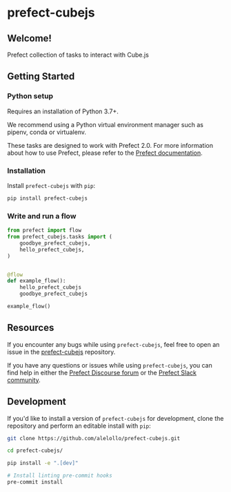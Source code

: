 # prefect-cubejs

## Welcome!

Prefect collection of tasks to interact with Cube.js

## Getting Started

### Python setup

Requires an installation of Python 3.7+.

We recommend using a Python virtual environment manager such as pipenv, conda or virtualenv.

These tasks are designed to work with Prefect 2.0. For more information about how to use Prefect, please refer to the [Prefect documentation](https://orion-docs.prefect.io/).

### Installation

Install `prefect-cubejs` with `pip`:

```bash
pip install prefect-cubejs
```

### Write and run a flow

```python
from prefect import flow
from prefect_cubejs.tasks import (
    goodbye_prefect_cubejs,
    hello_prefect_cubejs,
)


@flow
def example_flow():
    hello_prefect_cubejs
    goodbye_prefect_cubejs

example_flow()
```

## Resources

If you encounter any bugs while using `prefect-cubejs`, feel free to open an issue in the [prefect-cubejs](https://github.com/alelollo/prefect-cubejs) repository.

If you have any questions or issues while using `prefect-cubejs`, you can find help in either the [Prefect Discourse forum](https://discourse.prefect.io/) or the [Prefect Slack community](https://prefect.io/slack).

## Development

If you'd like to install a version of `prefect-cubejs` for development, clone the repository and perform an editable install with `pip`:

```bash
git clone https://github.com/alelollo/prefect-cubejs.git

cd prefect-cubejs/

pip install -e ".[dev]"

# Install linting pre-commit hooks
pre-commit install
```
